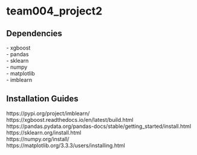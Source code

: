 # team004_project2


## Dependencies
<p>- xgboost</br>
- pandas</br>
- sklearn</br>
- numpy</br>
- matplotlib</br>
- imblearn</br></p>

## Installation Guides
<p>https://pypi.org/project/imblearn/</br>
https://xgboost.readthedocs.io/en/latest/build.html</br>
https://pandas.pydata.org/pandas-docs/stable/getting_started/install.html</br>
https://sklearn.org/install.html</br>
https://numpy.org/install/</br>
https://matplotlib.org/3.3.3/users/installing.html</br></p>

